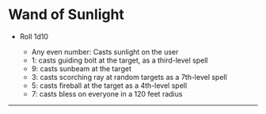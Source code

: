 # Wand of Sunlight

- Roll 1d10

  - Any even number: Casts sunlight on the user
  - 1: casts guiding bolt at the target, as a third-level spell
  - 9: casts sunbeam at the target
  - 3: casts scorching ray at random targets as a 7th-level spell
  - 5: casts fireball at the target as a 4th-level spell
  - 7: casts bless on everyone in a 120 feet radius

---
